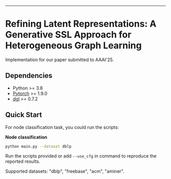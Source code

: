 <hr>

<h1> Refining Latent Representations: A Generative SSL Approach for Heterogeneous Graph Learning </h1>


Implementation for our paper submitted to AAAI'25. 


<h2>Dependencies </h2>

* Python >= 3.8
* [Pytorch](https://pytorch.org/) >= 1.9.0 
* [dgl](https://www.dgl.ai/) >= 0.7.2


<h2>Quick Start </h2>

For node classification task, you could run the scripts: 

**Node classification**

```bash
python main.py --dataset dblp
```

Run the scripts provided or add `--use_cfg` in command to reproduce the reported results.

Supported datasets: "dblp", "freebase", "acm", "aminer".


